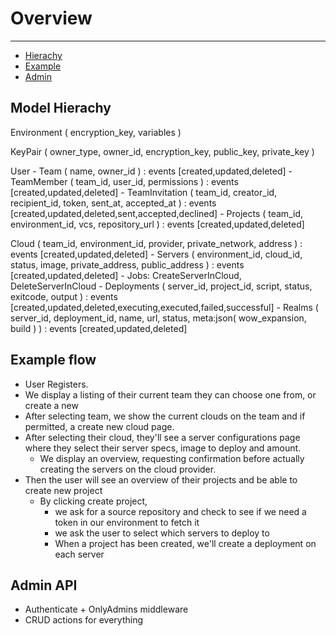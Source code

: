 # Overview

---

- [Hierachy](#hierachy)
- [Example](#example)
- [Admin](#admin)

<a name="hierachy"></a>
## Model Hierachy

[//]: # "Encrypted Environment Variables that'll get pushed to the servers ~/.profile or registry:HKEY_LOCAL_MACHINE\System\CurrentControlSet\Control\Session Manager\Environment incase of windows."
Environment ( encryption_key, variables )

[//]: # "SSH Keys"
[//]: # "KeyPairs can be owned by both a team and individual user(s). This allows for deploying multiple keys to a single server at once."
KeyPair ( owner_type, owner_id, encryption_key, public_key, private_key )

[//]: # "Team is like an Organization, that 'owns' a set of clouds -> servers -> projects"
[//]: # "Deployments represent pushing code from the project repository to one or multiple servers"
[//]: # "Being the owner of the team owning a cloud is synonymous with being an admin within the scope of the team; bypassing all permissions by default."
[//]: # "A project encapsulates the source origin and methods of aquiring for deployment(s)."
User
    - Team ( name, owner_id ) : events [created,updated,deleted]
        - TeamMember ( team_id, user_id, permissions ) : events [created,updated,deleted]
        - TeamInvitation ( team_id, creator_id, recipient_id, token, sent_at, accepted_at ) : events [created,updated,deleted,sent,accepted,declined]
        - Projects ( team_id, environment_id, vcs, repository_url ) : events [created,updated,deleted] 

[//]: # "Cloud aka. Server provider. Eg. DigitalOcean"
[//]: # "Servers aka. Droplets in DigitalOcean"
Cloud ( team_id, environment_id, provider, private_network, address ) : events [created,updated,deleted]
    - Servers ( environment_id, cloud_id, status, image, private_address, public_address ) : events [created,updated,deleted]
        - Jobs: CreateServerInCloud, DeleteServerInCloud
        - Deployments ( server_id, project_id, script, status, exitcode, output ) : events [created,updated,deleted,executing,executed,failed,successful]
            - Realms ( server_id, deployment_id, name, url, status, meta:json( wow_expansion, build ) ) : events [created,updated,deleted]

<a name="example"></a>

## Example flow

- User Registers.
- We display a listing of their current team they can choose one from, or create a new
- After selecting team, we show the current clouds on the team and if permitted, a create new cloud page.
- After selecting their cloud, they'll see a server configurations page where they select their server specs, image to deploy and amount.
    - We display an overview, requesting confirmation before actually creating the servers on the cloud provider.
- Then the user will see an overview of their projects and be able to create new project
    - By clicking create project, 
        - we ask for a source repository and check to see if we need a token in our environment to fetch it
        - we ask the user to select which servers to deploy to
        - When a project has been created, we'll create a deployment on each server

<a name="admin"></a>

## Admin API

- Authenticate + OnlyAdmins middleware
- CRUD actions for everything
